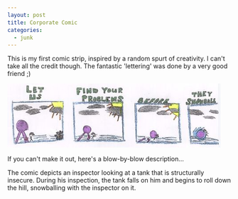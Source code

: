 ```yaml
---
layout: post
title: Corporate Comic
categories:
  - junk
---
```

This is my first comic strip, inspired by a random spurt of creativity.
I can't take all the credit though. The fantastic 'lettering' was done
by a very good friend ;)

<a class="lightbox" title="Comic" href="/images/posts/2007-12-18/JK-comic-1.jpg">
    <img src="/images/posts/2007-12-18/JK-comic-1-small.jpg" alt="comic" />
</a>

If you can't make it out, here's a blow-by-blow description...

The comic depicts an inspector looking at a tank that is structurally insecure.
During his inspection, the tank falls on him and begins to roll down the hill,
snowballing with the inspector on it.